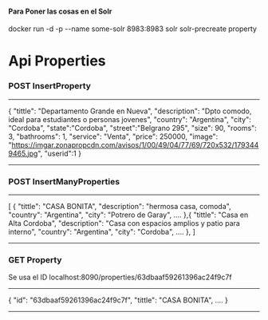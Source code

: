 #### Para Poner las cosas en el Solr
docker run -d -p --name some-solr 8983:8983 solr solr-precreate property


# Api Properties

 ### POST InsertProperty
***
{
    "tittle": "Departamento Grande en Nueva",
    "description": "Dpto comodo, ideal para estudiantes o personas jovenes",
    "country": "Argentina",
    "city": "Cordoba",
    "state":"Cordoba",
    "street":"Belgrano 295",
    "size":  90,
    "rooms": 3,
    "bathrooms": 1,
    "service": "Venta",
    "price": 250000,
    "image": "https://imgar.zonapropcdn.com/avisos/1/00/49/04/77/69/720x532/1793449465.jpg",
    "userid":1
}
***
### POST InsertManyProperties
***
[
{
    "tittle": "CASA BONITA",
    "description": "hermosa casa, comoda",
    "country": "Argentina",
    "city": "Potrero de Garay",
  ....
},{
   "tittle": "Casa en Alta Cordoba",
    "description": "Casa con espacios amplios y patio para interno",
    "country": "Argentina",
    "city": "Cordoba",
  ....
},
]
***
### GET Property
Se usa el ID
localhost:8090/properties/63dbaaf59261396ac24f9c7f
***
{
    "id": "63dbaaf59261396ac24f9c7f",
    "tittle": "CASA BONITA",
    ....
}
***
